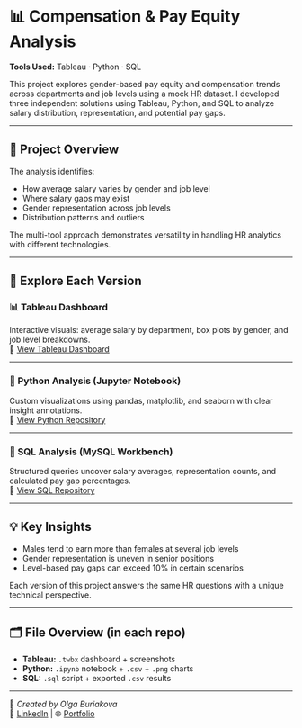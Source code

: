 # 📊 Compensation & Pay Equity Analysis  
**Tools Used:** Tableau · Python · SQL

This project explores gender-based pay equity and compensation trends across departments and job levels using a mock HR dataset. I developed three independent solutions using Tableau, Python, and SQL to analyze salary distribution, representation, and potential pay gaps.

---

## 🚀 Project Overview
The analysis identifies:
- How average salary varies by gender and job level
- Where salary gaps may exist
- Gender representation across job levels
- Distribution patterns and outliers

The multi-tool approach demonstrates versatility in handling HR analytics with different technologies.

---

## 🔗 Explore Each Version

### 📊 Tableau Dashboard  
Interactive visuals: average salary by department, box plots by gender, and job level breakdowns.  
🔗 [View Tableau Dashboard](https://public.tableau.com/app/profile/oga.buriakova/viz/PayEquityCompensationDashboard/Dashboard1)

---

### 🐍 Python Analysis (Jupyter Notebook)  
Custom visualizations using pandas, matplotlib, and seaborn with clear insight annotations.  
🔗 [View Python Repository](https://github.com/your-username/pay-equity-analysis-python)

---

### 🐬 SQL Analysis (MySQL Workbench)  
Structured queries uncover salary averages, representation counts, and calculated pay gap percentages.  
🔗 [View SQL Repository](https://github.com/your-username/pay-equity-analysis-sql)

---

## 💡 Key Insights
- Males tend to earn more than females at several job levels
- Gender representation is uneven in senior positions
- Level-based pay gaps can exceed 10% in certain scenarios

Each version of this project answers the same HR questions with a unique technical perspective.

---

## 🗂 File Overview (in each repo)
- **Tableau:** `.twbx` dashboard + screenshots  
- **Python:** `.ipynb` notebook + `.csv` + `.png` charts  
- **SQL:** `.sql` script + exported `.csv` results

---

📁 _Created by Olga Buriakova_  
💼 [LinkedIn](https://www.linkedin.com/in/your-linkedin) | 🌐 [Portfolio](https://yourportfolio.com)
